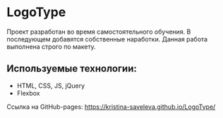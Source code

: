 # LogoType

Проект разработан во время самостоятельного обучения. В последующем добавятся собственные наработки. Данная работа выполнена строго по макету.

## Используемые технологии:
* HTML, CSS, JS, jQuery
* Flexbox 

Ссылка на GitHub-pages: https://kristina-saveleva.github.io/LogoType/
